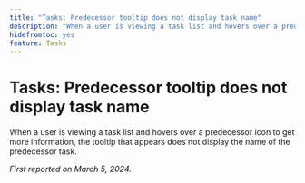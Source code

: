 ```yaml
---
title: "Tasks: Predecessor tooltip does not display task name"
description: "When a user is viewing a task list and hovers over a predecessor icon to get more information, the tooltip that appears does not display the name of the predecessor task."
hidefromtoc: yes
feature: Tasks
---
```


# Tasks: Predecessor tooltip does not display task name

When a user is viewing a task list and hovers over a predecessor icon to get more information, the tooltip that appears does not display the name of the predecessor task.

_First reported on March 5, 2024._
